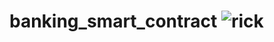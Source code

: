 # banking_smart_contract ![rick](https://cdn.discordapp.com/attachments/770291863382523904/939200953968623626/rickRoll.gif)
